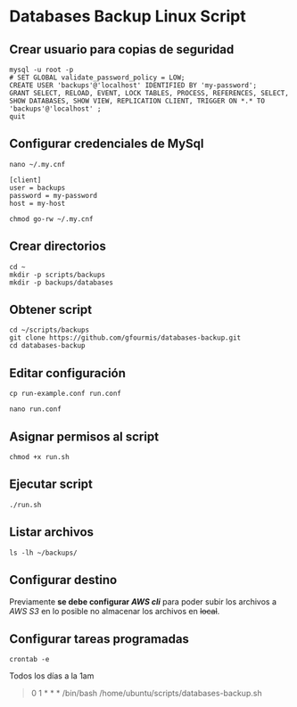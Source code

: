 # Databases Backup Linux Script

## Crear usuario para copias de seguridad

```
mysql -u root -p
# SET GLOBAL validate_password_policy = LOW;
CREATE USER 'backups'@'localhost' IDENTIFIED BY 'my-password';
GRANT SELECT, RELOAD, EVENT, LOCK TABLES, PROCESS, REFERENCES, SELECT, SHOW DATABASES, SHOW VIEW, REPLICATION CLIENT, TRIGGER ON *.* TO 'backups'@'localhost' ;
quit
```

## Configurar credenciales de MySql
```
nano ~/.my.cnf
```

```
[client]
user = backups
password = my-password
host = my-host
```

```
chmod go-rw ~/.my.cnf
```

## Crear directorios
```
cd ~
mkdir -p scripts/backups
mkdir -p backups/databases
```

## Obtener script
```
cd ~/scripts/backups
git clone https://github.com/gfourmis/databases-backup.git
cd databases-backup
```
## Editar configuración
```
cp run-example.conf run.conf
```
```
nano run.conf
```

## Asignar permisos al script
```
chmod +x run.sh
```

## Ejecutar script
```
./run.sh
```

## Listar archivos
```
ls -lh ~/backups/
```

## Configurar destino
Previamente **se debe configurar _AWS cli_** para poder subir los archivos a *AWS S3* en lo posible no almacenar los archivos en ~~local~~.

## Configurar tareas programadas
```
crontab -e
```
Todos los días a la 1am
> 0 1 * * * /bin/bash /home/ubuntu/scripts/databases-backup.sh



